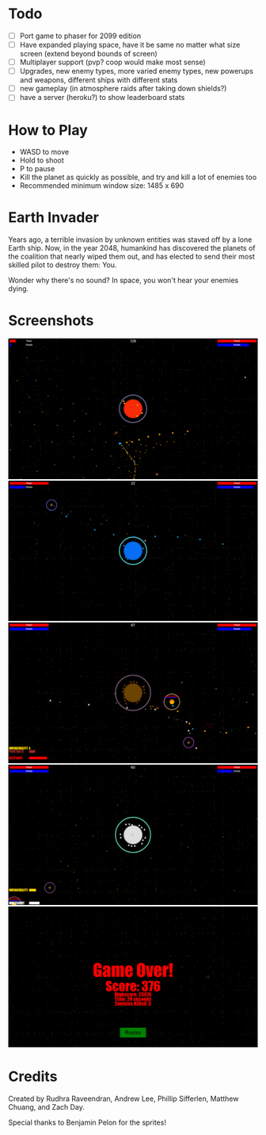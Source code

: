 Todo
=====
- [ ] Port game to phaser for 2099 edition
- [ ] Have expanded playing space, have it be same no matter what size screen (extend beyond bounds of screen)
- [ ] Multiplayer support (pvp? coop would make most sense)
- [ ] Upgrades, new enemy types, more varied enemy types, new powerups and weapons, different ships with different stats
- [ ] new gameplay (in atmosphere raids after taking down shields?)
- [ ] have a server (heroku?) to show leaderboard stats

How to Play
=======
* WASD to move
* Hold to shoot
* P to pause
* Kill the planet as quickly as possible, and try and kill a lot of enemies too
* Recommended minimum window size: 1485 x 690

Earth Invader
=====

Years ago, a terrible invasion by unknown entities was staved off by a lone Earth ship. Now, in the year 2048, humankind has discovered the planets of the coalition that nearly wiped them out, and has elected to send their most skilled pilot to destroy them: You. 

Wonder why there's no sound? In space, you won't hear your enemies dying.

Screenshots
=====
![1](1.png)
![2](2.png)
![3](3.png)
![4](4.png)
![5](5.png)

Credits
=========

Created by Rudhra Raveendran, Andrew Lee, Phillip Sifferlen, Matthew Chuang, and Zach Day.

Special thanks to Benjamin Pelon for the sprites!
